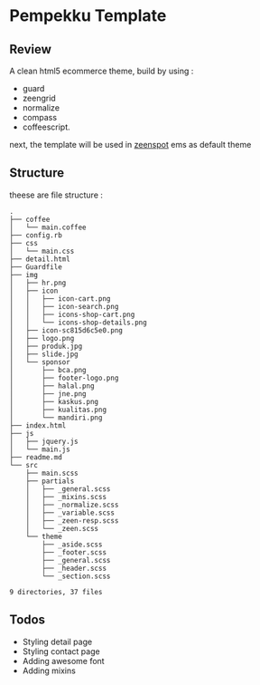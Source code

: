 # Pempekku Template

Review
------

A clean html5 ecommerce theme, build by using  :
* guard
* zeengrid
* normalize
* compass
* coffeescript.

next, the template will be used in [zeenspot](http://zeenspot.com) ems as default theme

Structure
---------

theese are file structure : 

```
.
├── coffee
│   └── main.coffee
├── config.rb
├── css
│   └── main.css
├── detail.html
├── Guardfile
├── img
│   ├── hr.png
│   ├── icon
│   │   ├── icon-cart.png
│   │   ├── icon-search.png
│   │   ├── icons-shop-cart.png
│   │   └── icons-shop-details.png
│   ├── icon-sc815d6c5e0.png
│   ├── logo.png
│   ├── produk.jpg
│   ├── slide.jpg
│   └── sponsor
│       ├── bca.png
│       ├── footer-logo.png
│       ├── halal.png
│       ├── jne.png
│       ├── kaskus.png
│       ├── kualitas.png
│       └── mandiri.png
├── index.html
├── js
│   ├── jquery.js
│   └── main.js
├── readme.md
└── src
    ├── main.scss
    ├── partials
    │   ├── _general.scss
    │   ├── _mixins.scss
    │   ├── _normalize.scss
    │   ├── _variable.scss
    │   ├── _zeen-resp.scss
    │   └── _zeen.scss
    └── theme
        ├── _aside.scss
        ├── _footer.scss
        ├── _general.scss
        ├── _header.scss
        └── _section.scss

9 directories, 37 files
```

Todos
-----
* Styling detail page
* Styling contact page
* Adding awesome font
* Adding mixins


